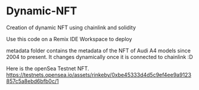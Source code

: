 # Dynamic-NFT
Creation of dynamic NFT using chainlink and solidity

Use this code on a Remix IDE Workspace to deploy

metadata folder contains the metadata of the NFT of Audi A4 models since 2004 to present. It changes dynamically once it is connected to chainlink :D

Here is the openSea Testnet NFT.
https://testnets.opensea.io/assets/rinkeby/0xbe45333d4d5c9ef4ee9a9123857c5a8ebd6bfb0c/1
